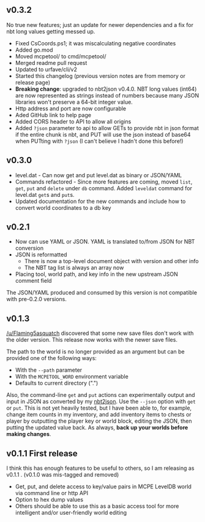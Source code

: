 ## v0.3.2

No true new features; just an update for newer dependencies and a fix for nbt long values getting messed up.

- Fixed CsCoords.ps1; it was miscalculating negative coordinates
- Added go.mod
- Moved mcpetool/ to cmd/mcpetool/
- Merged readme pull request
- Updated to urfave/cli/v2
- Started this changelog (previous version notes are from memory or release page)
- **Breaking change**: upgraded to nbt2json v0.4.0. NBT long values (int64) are now represented as strings instead of numbers because many JSON libraries won't preserve a 64-bit integer value.
- Http address and port are now configurable
- Aded GitHub link to help page
- Added CORS header to API to allow all origins
- Added `?json` parameter to api to allow GETs to provide nbt in json format if the entire chunk is nbt, and PUT will use the json instead of base64 when PUTting with `?json` (I can't believe I hadn't done this before!)

## v0.3.0

- level.dat - Can now get and put level.dat as binary or JSON/YAML
- Commands refactored - Since more features are coming, moved `list`, `get`, `put` and `delete` under `db` command. Added `leveldat` command for level.dat `get`s and `put`s.
- Updated documentation for the new commands and include how to convert world coordinates to a db key

## v0.2.1

- Now can use YAML or JSON. YAML is translated to/from JSON for NBT conversion
- JSON is reformatted
  - There is now a top-level document object with version and other info
  - The NBT tag list is always an array now
- Placing tool, world path, and key info in the new upstream JSON comment field

The JSON/YAML produced and consumed by this version is not compatible with pre-0.2.0 versions.

## v0.1.3

[/u/Flaming5asquatch](https://www.reddit.com/user/Flaming5asquatch) discovered that some new save files don't work with the older version. This release now works with the newer save files.

The path to the world is no longer provided as an argument but can be provided one of the following ways:

- With the `--path` parameter
- With the `MCPETOOL_WORD` environment variable
- Defaults to current directory (".")

Also, the command-line `get` and `put` actions can experimentally output and input in JSON as converted by my [nbt2json](https://github.com/midnightfreddie/nbt2json). Use the `--json` option with `get` or `put`. This is not yet heavily tested, but I have been able to, for example, change item counts in my inventory, and add inventory items to chests or player by outputting the player key or world block, editing the JSON, then putting the updated value back. As always, **back up your worlds before making changes**.

## v0.1.1 First release

I think this has enough features to be useful to others, so I am releasing as v0.1.1 . (v0.1.0 was mis-tagged and removed)
- Get, put, and delete access to key/value pairs in MCPE LevelDB world via command line or http API
- Option to hex dump values
- Others should be able to use this as a basic access tool for more intelligent and/or user-friendly world editing
